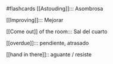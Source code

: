 #flashcards 
[[Astouding]]::: Asombrosa
<!--SR:!2025-04-03,3,250!2000-01-01,1,250-->
[[Improving]]::: Mejorar

[[Come out]] of the room::: Sal del cuarto


[[overdue]]::: pendiente, atrasado
<!--SR:!2025-04-04,4,270!2000-01-01,1,250-->
[[hand in there]]:: aguante / resiste 
